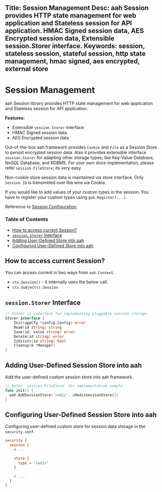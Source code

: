 Title: Session Management
Desc: aah Session provides HTTP state management for web application and Stateless session for API application. HMAC Signed session data, AES Encrypted session data, Extensible session.Storer interface.
Keywords: session, stateless session, stateful session, http state management, hmac signed, aes encrypted, external store
---
# Session Management

aah Session library provides HTTP state management for web application and Stateless session for API application.

**Features:**

  * Extensible `session.Storer` interface
  * HMAC Signed session data
  * AES Encrypted session data

Out-of-the-box aah framework provides `Cookie` and `File` as a Session Store to persist encrypted session data. Also it provides extensible interface `session.Storer` for adapting other storage types; like Key-Value Database, NoSQL Database, and RDBMS. For your own store implementation, please refer `session.FileStore`; its very easy.

Non-cookie store session data is maintained via store interface. Only `Session ID` is transmitted over the wire via Cookie.

If you would like to add values of your custom types in the session. You have to register your custom types using `gob.Register(...)`.

Reference to [Session Configuration](security-config.html#section-session).

### Table of Contents

  * [How to access current Session?](#)
  * [`session.Storer` Interface](#session-storer-interface)
  * [Adding User-Defined Store into aah](#adding-user-defined-store-into-aah)
  * [Configuring User-Defined Store into aah](#configuring-user-defined-store-into-aah)

## How to access current Session?

You can access current in two ways from `aah.Context`.

  * `ctx.Session()` - it internally uses the below call.
  * `ctx.Subject().Session`

## `session.Storer` Interface

```go
// Storer is interface for implementing pluggable session storage.
Storer interface {
	Init(appCfg *config.Config) error
	Read(id string) string
	Save(id, value string) error
	Delete(id string) error
	IsExists(id string) bool
	Cleanup(m *Manager)
}
```

## Adding User-Defined Session Store into aah

Add the user-defined custom session store into aah framework.
```go
// Refer `session.FileStore` for implementation sample
func init() {
  aah.AddSessionStore("redis", &RedisSessionStore{})
}
```

## Configuring User-Defined Session Store into aah

Configuring user-defined custom store for session data storage in the `security.conf`.
```cfg
security {
  session {
    # ....

    store {
      type = "redis"
    }

    # ....
  }
}
```
